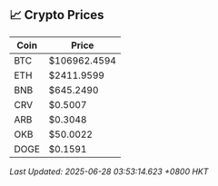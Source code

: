 ## 📈 Crypto Prices

| Coin | Price |
| ---- | ----- |
| BTC | $106962.4594 |
| ETH | $2411.9599 |
| BNB | $645.2490 |
| CRV | $0.5007 |
| ARB | $0.3048 |
| OKB | $50.0022 |
| DOGE | $0.1591 |

_Last Updated: 2025-06-28 03:53:14.623 +0800 HKT_